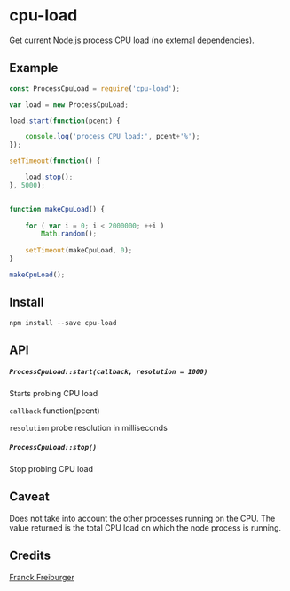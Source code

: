 # cpu-load
Get current Node.js process CPU load (no external dependencies).

## Example

```JavaScript
const ProcessCpuLoad = require('cpu-load');

var load = new ProcessCpuLoad;

load.start(function(pcent) {

	console.log('process CPU load:', pcent+'%');
});

setTimeout(function() {

	load.stop();
}, 5000);


function makeCpuLoad() {
	
	for ( var i = 0; i < 2000000; ++i )
		Math.random();
	
	setTimeout(makeCpuLoad, 0);
}

makeCpuLoad();
```

## Install

`npm install --save cpu-load`


## API

##### `ProcessCpuLoad::start(callback, resolution = 1000)`
Starts probing CPU load

`callback`
	function(pcent)

`resolution`
	probe resolution in milliseconds


##### `ProcessCpuLoad::stop()`
Stop probing CPU load


## Caveat

Does not take into account the other processes running on the CPU.
The value returned is the total CPU load on which the node process is running.


## Credits

[Franck Freiburger](https://www.franck-freiburger.com)
